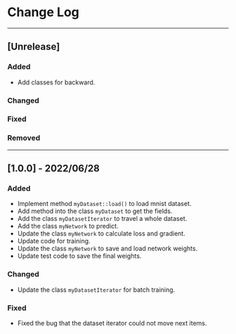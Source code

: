 # Change Log

-------------------------
## [Unrelease]
### Added
- Add classes for backward.

### Changed

### Fixed

### Removed

-------------------------
## [1.0.0] - 2022/06/28
### Added
- Implement method `myDataset::load()` to load mnist dataset.
- Add method into the class `myDataset` to get the fields.
- Add the class `myDatasetIterator` to travel a whole dataset.
- Add the class `myNetwork` to predict.
- Update the class `myNetwork` to calculate loss and gradient.
- Update code for training.
- Update the class `myNetwork` to save and load network weights.
- Update test code to save the final weights.

### Changed
- Update the class `myDatasetIterator` for batch training.

### Fixed
- Fixed the bug that the dataset iterator could not move next items.
